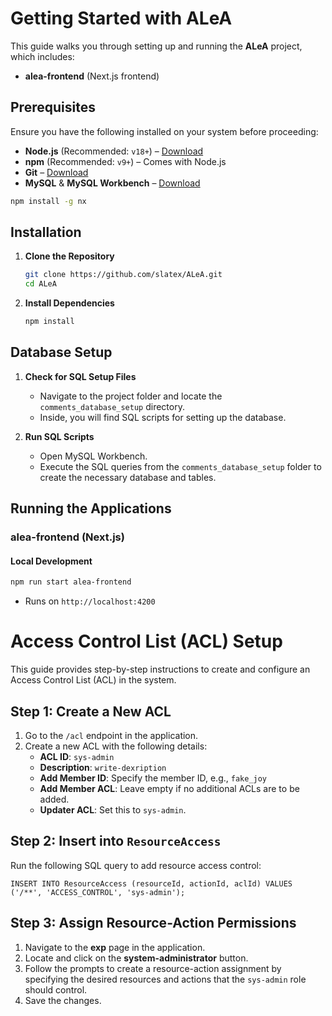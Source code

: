 # Getting Started with ALeA

This guide walks you through setting up and running the **ALeA** project, which includes:
- **alea-frontend** (Next.js frontend)

## Prerequisites  
Ensure you have the following installed on your system before proceeding:
- **Node.js** (Recommended: `v18+`) – [Download](https://nodejs.org/)
- **npm** (Recommended: `v9+`) – Comes with Node.js
- **Git** – [Download](https://git-scm.com/)
- **MySQL** & **MySQL Workbench** – [Download](https://dev.mysql.com/downloads/)

```sh
npm install -g nx
```

## Installation  

1. **Clone the Repository**  
   ```sh
   git clone https://github.com/slatex/ALeA.git
   cd ALeA
   ```

2. **Install Dependencies**  
   ```sh
   npm install
   ```

## Database Setup

1. **Check for SQL Setup Files**
   - Navigate to the project folder and locate the `comments_database_setup` directory.
   - Inside, you will find SQL scripts for setting up the database.

2. **Run SQL Scripts**
   - Open MySQL Workbench.
   - Execute the SQL queries from the `comments_database_setup` folder to create the necessary database and tables.

## Running the Applications  

### alea-frontend (Next.js)  

#### Local Development  
```sh
npm run start alea-frontend
```
- Runs on `http://localhost:4200`  



   
# Access Control List (ACL) Setup

This guide provides step-by-step instructions to create and configure an Access Control List (ACL) in the system.

## Step 1: Create a New ACL

1. Go to the `/acl` endpoint in the application.
2. Create a new ACL with the following details:
   - **ACL ID**: `sys-admin`
   - **Description**: `write-dexription`
   - **Add Member ID**: Specify the member ID, e.g., `fake_joy`
   - **Add Member ACL**: Leave empty if no additional ACLs are to be added.
   - **Updater ACL**: Set this to `sys-admin`.

## Step 2: Insert into `ResourceAccess`

Run the following SQL query to add resource access control:

   ```INSERT INTO ResourceAccess (resourceId, actionId, aclId) VALUES ('/**', 'ACCESS_CONTROL', 'sys-admin');```

## Step 3: Assign Resource-Action Permissions

1. Navigate to the **exp** page in the application.
2. Locate and click on the **system-administrator** button.
3. Follow the prompts to create a resource-action assignment by specifying the desired resources and actions that the `sys-admin` role should control.
4. Save the changes.

  
